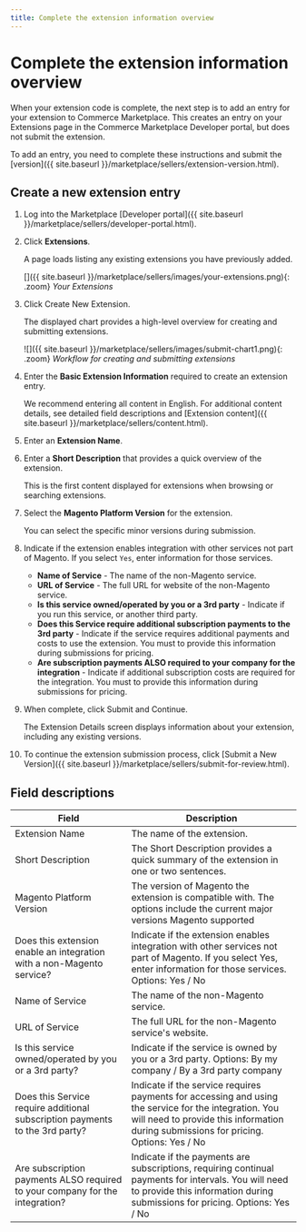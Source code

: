 ```yaml
---
title: Complete the extension information overview
---
```


# Complete the extension information overview

When your extension code is complete, the next step is to add an entry for your extension to Commerce Marketplace. This creates an entry on your Extensions page in the Commerce Marketplace Developer portal, but does not submit the extension.

To add an entry, you need to complete these instructions and submit the [version]({{ site.baseurl }}/marketplace/sellers/extension-version.html).

## Create a new extension entry

1. Log into the Marketplace [Developer portal]({{ site.baseurl }}/marketplace/sellers/developer-portal.html).

1. Click **Extensions**.

   A page loads listing any existing extensions you have previously added.

   []({{ site.baseurl }}/marketplace/sellers/images/your-extensions.png){: .zoom}
    _Your Extensions_

1. Click <span class="btn">Create New Extension</span>.

   The displayed chart provides a high-level overview for creating and submitting extensions.

   ![]({{ site.baseurl }}/marketplace/sellers/images/submit-chart1.png){: .zoom}
   _Workflow for creating and submitting extensions_

1. Enter the **Basic Extension Information** required to create an extension entry.

   We recommend entering all content in English. For additional content details, see detailed field descriptions and [Extension content]({{ site.baseurl }}/marketplace/sellers/content.html).

1. Enter an **Extension Name**.

1. Enter a **Short Description** that provides a quick overview of the extension.

   This is the first content displayed for extensions when browsing or searching extensions.

1. Select the **Magento Platform Version** for the extension.

   You can select the specific minor versions during submission.

1. Indicate if the extension enables integration with other services not part of Magento. If you select `Yes`, enter information for those services.

   -  **Name of Service** - The name of the non-Magento service.
   -  **URL of Service** - The full URL for website of the non-Magento service.
   -  **Is this service owned/operated by you or a 3rd party** - Indicate if you run this service, or another third party.
   -  **Does this Service require additional subscription payments to the 3rd party** - Indicate if the service requires additional payments and costs to use the extension. You must to provide this information during submissions for pricing.
   -  **Are subscription payments ALSO required to your company for the integration** - Indicate if additional subscription costs are required for the integration. You must to provide this information during submissions for pricing.

1. When complete, click <span class="btn">Submit and Continue</span>.

   The Extension Details screen displays information about your extension, including any existing versions.

1. To continue the extension submission process, click <span class="btn">[Submit a New Version]({{ site.baseurl }}/marketplace/sellers/submit-for-review.html)</span>.

## Field descriptions

|Field|Description|
|--- |--- |
|Extension Name|The name of the extension.|
|Short Description|The Short Description provides a quick summary of the extension in one or two sentences.|
|Magento Platform Version|The version of Magento the extension is compatible with. The options include the current major versions Magento supported|
|Does this extension enable an integration with a non-Magento service?|Indicate if the extension enables integration with other services not part of Magento. If you select Yes, enter information for those services. Options: Yes / No|
|Name of Service|The name of the non-Magento service.|
|URL of Service|The full URL for the non-Magento service's website.|
|Is this service owned/operated by you or a 3rd party?|Indicate if the service is owned by you or a 3rd party. Options: By my company / By a 3rd party company|
|Does this Service require additional subscription payments to the 3rd party?|Indicate if the service requires payments for accessing and using the service for the integration. You will need to provide this information during submissions for pricing. Options: Yes / No|
|Are subscription payments ALSO required to your company for the integration?|Indicate if the payments are subscriptions, requiring continual payments for intervals. You will need to provide this information during submissions for pricing. Options: Yes / No|

